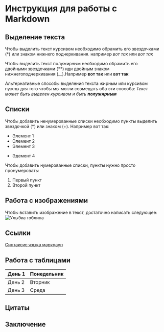 # Инструкция для работы с Markdown

## Выделение текста
Чтобы выделить текст курсивом необходимо обрамить его звездочками (*) или знаком нижнего подчеркивания. например *вот так* или _вот так_

Чтобы выделить текст полужирным необходимо обрамить его двойными звездочками (**) иди двойным знаком нижнегоподчеркивания (__).Например **вот так** или __вот так__

Альтернативные способы выделения текста жирным или курсивом нужны для того чтобы мы могли совмещать оба эти способа: _Текст может быть выделен курсивом и быть **полужирным**_ 



## Списки

Чтобы добавить ненумерованные списки необходимо пункты выделить звездочкой (*) или знаком (+). Например вот так:
* Элемент 1
* Элемент 2
* Элемент 3
+ Эдемент 4

Чтобы добавить нумерованные списки, пункты нужно просто пронумеровать:
1. Первый пункт
2. Второй пункт

## Работа с изображениями

Чтобы вставить изображение в текст, достаточно написать следующее:
![Улыбка гоблина](x_074c526c-001.jpg)

## Ссылки

[Синтаксис языка маркдаун](https://docs.microsoft.com/ru-ru/contribute/markdown-reference)



## Работа с таблицами

|День 1|Понедельник|
|-|-|
|День 2|Вторник|
|День 3|Среда|

## Цитаты

##  Заключение
